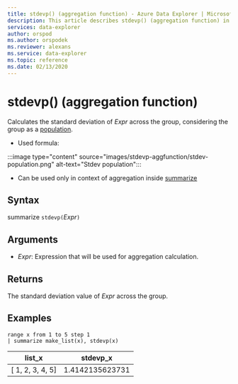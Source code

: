 ```yaml
---
title: stdevp() (aggregation function) - Azure Data Explorer | Microsoft Docs
description: This article describes stdevp() (aggregation function) in Azure Data Explorer.
services: data-explorer
author: orspod
ms.author: orspodek
ms.reviewer: alexans
ms.service: data-explorer
ms.topic: reference
ms.date: 02/13/2020
---
```

# stdevp() (aggregation function)

Calculates the standard deviation of *Expr* across the group, considering the group as a [population](https://en.wikipedia.org/wiki/Statistical_population). 

* Used formula:

:::image type="content" source="images/stdevp-aggfunction/stdev-population.png" alt-text="Stdev population":::

* Can be used only in context of aggregation inside [summarize](summarizeoperator.md)

## Syntax

summarize `stdevp(`*Expr*`)`

## Arguments

* *Expr*: Expression that will be used for aggregation calculation. 

## Returns

The standard deviation value of *Expr* across the group.
 
## Examples

```kusto
range x from 1 to 5 step 1
| summarize make_list(x), stdevp(x)

```

|list_x|stdevp_x|
|---|---|
|[ 1, 2, 3, 4, 5]|1.4142135623731|